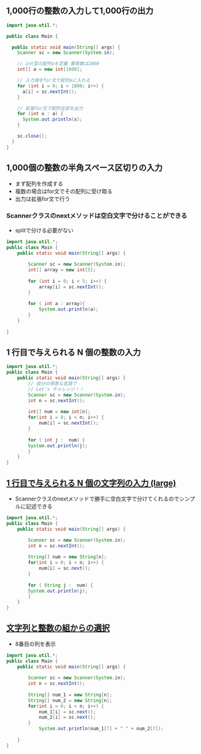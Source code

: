 
## 1,000行の整数の入力して1,000行の出力

```java
import java.util.*;

public class Main {

  public static void main(String[] args) {
    Scanner sc = new Scanner(System.in);

    // int型の配列aを定義 要素数は1000
    int[] a = new int[1000];

    // 入力値をfor文で配列aに入れる
    for (int i = 0; i < 1000; i++) {
      a[i] = sc.nextInt();
    }

    // 拡張for文で配列全部を出力
    for (int x : a) {
      System.out.println(x);
    }

    sc.close();
  }
}
```

## 1,000個の整数の半角スペース区切りの入力
- まず配列を作成する
- 複数の場合はfor文でその配列に受け取る
- 出力は拡張for文で行う

### Scannerクラスのnextメソッドは空白文字で分けることができる
- splitで分ける必要がない

```java
import java.util.*;
public class Main {
    public static void main(String[] args) {
        
        Scanner sc = new Scanner(System.in);
        int[] array = new int[5];
        
        for (int i = 0; i < 5; i++) {
            array[i] = sc.nextInt();
        }
        
        for ( int a : array){
            System.out.println(a);
        }
    }
    
}
```

## 1 行目で与えられる N 個の整数の入力

```java
import java.util.*;
public class Main {
    public static void main(String[] args) {
        // 自分の得意な言語で
        // Let's チャレンジ！！
        Scanner sc = new Scanner(System.in);
        int n = sc.nextInt();
        
        int[] num = new int[n];
        for(int i = 0; i < n; i++) {
            num[i] = sc.nextInt();
        }
        
        for ( int j :  num) {
        System.out.println(j);
        }
    }
}
```

## [1 行目で与えられる N 個の文字列の入力 (large)](https://paiza.jp/works/mondai/stdin_primer/java/stdin_primer__string_number_boss/result?token=feef0cf27f2931be911332cdba74575e)

- Scannerクラスのnextメソッドで勝手に空白文字で分けてくれるのでシンプルに記述できる

```java
import java.util.*;
public class Main {
    public static void main(String[] args) {

        Scanner sc = new Scanner(System.in);
        int n = sc.nextInt();
        
        String[] num = new String[n];
        for(int i = 0; i < n; i++) {
            num[i] = sc.next();
        }
        
        for ( String j :  num) {
        System.out.println(j);
        }
    }
}
```

## [文字列と整数の組からの選択](https://paiza.jp/works/mondai/stdin_primer/java/stdin_primer__pair_data_boss/result?token=cc816b3577bd0988a213d70703eb878e)

- 8番目の列を表示
```java
import java.util.*;
public class Main {
    public static void main(String[] args) {
        
        Scanner sc = new Scanner(System.in);
        int n = sc.nextInt();
        
        String[] num_1 = new String[n];
        String[] num_2 = new String[n];
        for(int i = 0; i < n; i++) {
            num_1[i] = sc.next();
            num_2[i] = sc.next();
        }
            System.out.println(num_1[7] + " " + num_2[7]);
    
    }
}
```